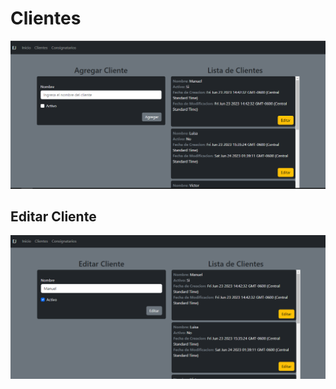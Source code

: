 # Clientes
![Vista de Clientes](./img/clientesPage.PNG)

## Editar Cliente
![Editar Cliente](./img/clientesEditar.PNG)

